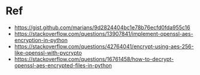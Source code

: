 # Ref
* https://gist.github.com/marians/9d2824404bc1e78b76ecfd0fda955c16
* https://stackoverflow.com/questions/13907841/implement-openssl-aes-encryption-in-python
* https://stackoverflow.com/questions/42764041/encrypt-using-aes-256-like-openssl-with-pycrypto
* https://stackoverflow.com/questions/16761458/how-to-decrypt-openssl-aes-encrypted-files-in-python